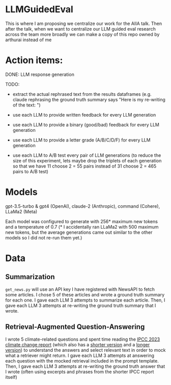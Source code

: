 # LLMGuidedEval

This is where I am proposing we centralize our work for the AIIA talk. Then after the talk, when we want to centralize our LLM guided eval research across the team more broadly we can make a copy of this repo owned by arthurai instead of me

# Action items:

DONE: LLM response generation

TODO:

- extract the actual rephrased text from the results dataframes (e.g. claude rephrasing the ground truth summary says "Here is my re-writing of the text: <new text>")
  
- use each LLM to provide written feedback for every LLM generation

- use each LLM to provide a binary (good/bad) feedback for every LLM generation

- use each LLM to provide a letter grade (A/B/C/D/F) for every LLM generation

- use each LLM to A/B test every pair of LLM generations (to reduce the size of this experiment, lets maybe drop the triplets of each generation so that we have 11 choose 2 = 55 pairs instead of 31 choose 2 = 465 pairs to A/B test)

# Models

gpt-3.5-turbo & gpt4 (OpenAI), claude-2 (Anthropic), command (Cohere), LLaMa2 (Meta)

Each model was configured to generate with 256* maximum new tokens and a temperature of 0.7 (* I accidentally ran LLaMa2 with 500 maximum new tokens, but the average generations came out similar to the other models so I did not re-run them yet.)

# Data

## Summarization

`get_news.py` will use an API key I have registered with NewsAPI to fetch some articles. I chose 5 of these articles and wrote a ground truth summary for each one. I gave each LLM 3 attempts to summarize each article. Then, I gave each LLM 3 attempts at re-writing the ground truth summary that I wrote.

## Retrieval-Augmented Question-Answering

I wrote 5 climate-related questions and spent time reading the [IPCC 2023 climate change report](https://www.ipcc.ch/report/ar6/syr/downloads/report/IPCC_AR6_SYR_SPM.pdf) (which also has a [shorter version](https://www.ipcc.ch/report/ar6/syr/resources/spm-headline-statements/) and a [longer version](https://www.ipcc.ch/report/ar6/syr/downloads/report/IPCC_AR6_SYR_LongerReport.pdf)) to understand the answers and select relevant text in order to mock what a retriever might return. I gave each LLM 3 attempts at answering each question with the mocked retrieval included in the prompt template. Then, I gave each LLM 3 attempts at re-writing the ground truth answer that I wrote (often using excerpts and phrases from the shorter IPCC report itself) 
